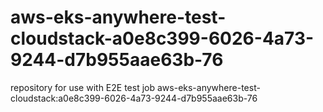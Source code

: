 # aws-eks-anywhere-test-cloudstack-a0e8c399-6026-4a73-9244-d7b955aae63b-76
repository for use with E2E test job aws-eks-anywhere-test-cloudstack:a0e8c399-6026-4a73-9244-d7b955aae63b-76
